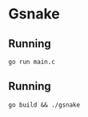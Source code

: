 # Gsnake

## Running

```console
go run main.c
```

## Running

```console
go build && ./gsnake
```
